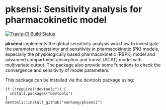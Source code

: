 # pksensi: Sensitivity analysis for pharmacokinetic model

[![Travis-CI Build Status](https://travis-ci.org/nanhung/pksensi.svg?branch=master)](https://travis-ci.org/nanhung/pksensi)

**pksensi** implements the global sensitivity analysis workflow to investigate the parameter uncertainty and sensitivity in pharmacokinetic (PK) models, especially the physiologically based pharmacokinetic (PBPK) model and advanced compartment absorption and transit (ACAT) model with multivariate output. The package also provide some functions to check the convergence and sensitivity of model parameters.

This package can be installed via the devtools package using:  
```
if (!require("devtools")) {
  install.packages("devtools")
}
devtools::install_github("nanhung/pksensi")
```
